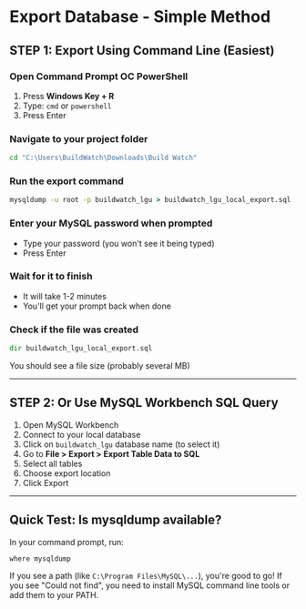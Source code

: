 # Export Database - Simple Method

## STEP 1: Export Using Command Line (Easiest)

### Open Command Prompt OC PowerShell
1. Press **Windows Key + R**
2. Type: `cmd` or `powershell`
3. Press Enter

### Navigate to your project folder
```cmd
cd "C:\Users\BuildWatch\Downloads\Build Watch"
```

### Run the export command
```cmd
mysqldump -u root -p buildwatch_lgu > buildwatch_lgu_local_export.sql
```

### Enter your MySQL password when prompted
- Type your password (you won't see it being typed)
- Press Enter

### Wait for it to finish
- It will take 1-2 minutes
- You'll get your prompt back when done

### Check if the file was created
```cmd
dir buildwatch_lgu_local_export.sql
```

You should see a file size (probably several MB)

---

## STEP 2: Or Use MySQL Workbench SQL Query

1. Open MySQL Workbench
2. Connect to your local database
3. Click on `buildwatch_lgu` database name (to select it)
4. Go to **File > Export > Export Table Data to SQL**
5. Select all tables
6. Choose export location
7. Click Export

---

## Quick Test: Is mysqldump available?

In your command prompt, run:
```cmd
where mysqldump
```

If you see a path (like `C:\Program Files\MySQL\...`), you're good to go!
If you see "Could not find", you need to install MySQL command line tools or add them to your PATH.

